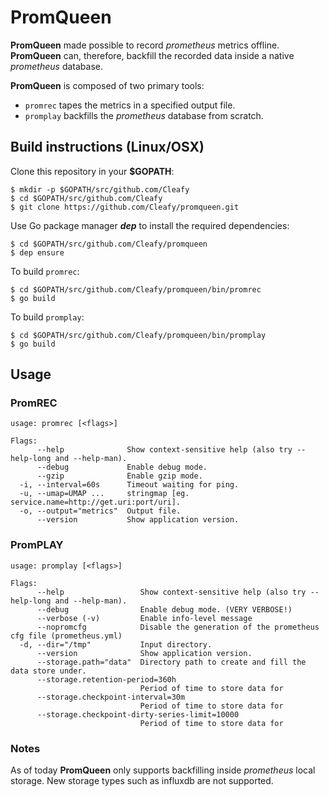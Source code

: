 # PromQueen
**PromQueen** made possible to record _prometheus_ metrics offline.
**PromQueen** can, therefore, backfill the recorded data inside a native _prometheus_ database.

**PromQueen** is composed of two primary tools:

- `promrec` tapes the metrics in a specified output file.
- `promplay` backfills the _prometheus_ database from scratch.

## Build instructions (Linux/OSX)

Clone this repository in your **$GOPATH**:

```
$ mkdir -p $GOPATH/src/github.com/Cleafy
$ cd $GOPATH/src/github.com/Cleafy
$ git clone https://github.com/Cleafy/promqueen.git
```

Use Go package manager ***dep*** to install the required dependencies:

```
$ cd $GOPATH/src/github.com/Cleafy/promqueen
$ dep ensure
```

To build `promrec`:

```
$ cd $GOPATH/src/github.com/Cleafy/promqueen/bin/promrec
$ go build
```

To build `promplay`:

```
$ cd $GOPATH/src/github.com/Cleafy/promqueen/bin/promplay
$ go build
```

## Usage

### PromREC

```
usage: promrec [<flags>]

Flags:
      --help              Show context-sensitive help (also try --help-long and --help-man).
      --debug             Enable debug mode.
      --gzip              Enable gzip mode.
  -i, --interval=60s      Timeout waiting for ping.
  -u, --umap=UMAP ...     stringmap [eg. service.name=http://get.uri:port/uri].
  -o, --output="metrics"  Output file.
      --version           Show application version.
```

### PromPLAY

```
usage: promplay [<flags>]

Flags:
      --help                 Show context-sensitive help (also try --help-long and --help-man).
      --debug                Enable debug mode. (VERY VERBOSE!)
      --verbose (-v)         Enable info-level message
      --nopromcfg            Disable the generation of the prometheus cfg file (prometheus.yml)
  -d, --dir="/tmp"           Input directory.
      --version              Show application version.
      --storage.path="data"  Directory path to create and fill the data store under.
      --storage.retention-period=360h
                             Period of time to store data for
      --storage.checkpoint-interval=30m
                             Period of time to store data for
      --storage.checkpoint-dirty-series-limit=10000
                             Period of time to store data for
```

### Notes

As of today **PromQueen** only supports backfilling inside _prometheus_ local storage. New storage types such as influxdb are not supported.
